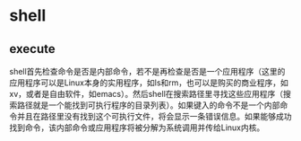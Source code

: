 
# shell

## execute

shell首先检查命令是否是内部命令，若不是再检查是否是一个应用程序（这里的应用程序可以是Linux本身的实用程序，如ls和rm，也可以是购买的商业程序，如xv，或者是自由软件，如emacs）。然后shell在搜索路径里寻找这些应用程序（搜索路径就是一个能找到可执行程序的目录列表）。如果键入的命令不是一个内部命令并且在路径里没有找到这个可执行文件，将会显示一条错误信息。如果能够成功找到命令，该内部命令或应用程序将被分解为系统调用并传给Linux内核。